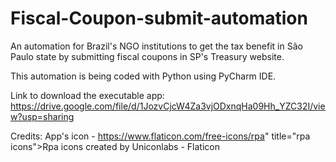 # Fiscal-Coupon-submit-automation

An automation for Brazil's NGO institutions to get the tax benefit in São Paulo state by submitting fiscal coupons in SP's Treasury website.

This automation is being coded with Python using PyCharm IDE.

Link to download the executable app:
https://drive.google.com/file/d/1JozvCjcW4Za3vjODxnqHa09Hh_YZC32I/view?usp=sharing

Credits:
App's icon - https://www.flaticon.com/free-icons/rpa" title="rpa icons">Rpa icons created by Uniconlabs - Flaticon
